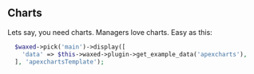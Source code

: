 ## Charts

Lets say, you need charts. Managers love charts. Easy as this:

```php
  $waxed->pick('main')->display([
    'data' => $this->waxed->plugin->get_example_data('apexcharts'),
  ], 'apexchartsTemplate');
      

```
